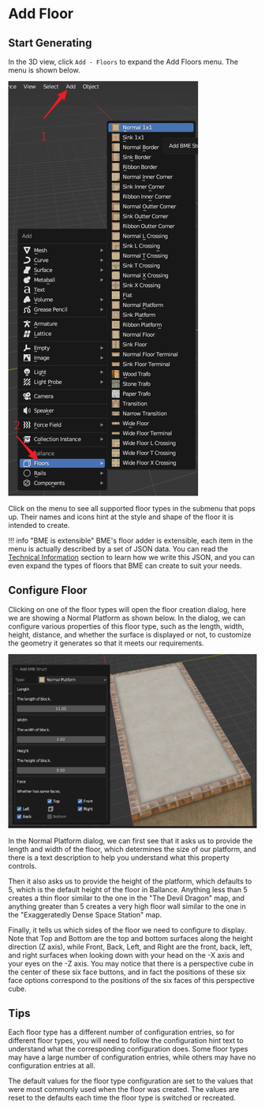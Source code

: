 # Add Floor

## Start Generating

In the 3D view, click `Add - Floors` to expand the Add Floors menu. The menu is shown below.

![](../imgs/bme-adder.png)

Click on the menu to see all supported floor types in the submenu that pops up. Their names and icons hint at the style and shape of the floor it is intended to create.

!!! info "BME is extensible"
    BME's floor adder is extensible, each item in the menu is actually described by a set of JSON data. You can read the [Technical Information](./tech-infos.md) section to learn how we write this JSON, and you can even expand the types of floors that BME can create to suit your needs.

## Configure Floor

Clicking on one of the floor types will open the floor creation dialog, here we are showing a Normal Platform as shown below. In the dialog, we can configure various properties of this floor type, such as the length, width, height, distance, and whether the surface is displayed or not, to customize the geometry it generates so that it meets our requirements.

![](../imgs/bme-adder-dialog.png)

In the Normal Platform dialog, we can first see that it asks us to provide the length and width of the floor, which determines the size of our platform, and there is a text description to help you understand what this property controls.

Then it also asks us to provide the height of the platform, which defaults to 5, which is the default height of the floor in Ballance. Anything less than 5 creates a thin floor similar to the one in the "The Devil Dragon" map, and anything greater than 5 creates a very high floor wall similar to the one in the "Exaggeratedly Dense Space Station" map.

Finally, it tells us which sides of the floor we need to configure to display. Note that Top and Bottom are the top and bottom surfaces along the height direction (Z axis), while Front, Back, Left, and Right are the front, back, left, and right surfaces when looking down with your head on the -X axis and your eyes on the -Z axis. You may notice that there is a perspective cube in the center of these six face buttons, and in fact the positions of these six face options correspond to the positions of the six faces of this perspective cube.

## Tips

Each floor type has a different number of configuration entries, so for different floor types, you will need to follow the configuration hint text to understand what the corresponding configuration does. Some floor types may have a large number of configuration entries, while others may have no configuration entries at all.

The default values for the floor type configuration are set to the values that were most commonly used when the floor was created. The values are reset to the defaults each time the floor type is switched or recreated.



